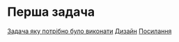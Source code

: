 # Перша задача
[Задача яку потрібно було виконати](https://ua.onlinemschool.com/math/assistance/progression/arithmetic_progression)
[Дизайн]([https://duckduckgo.com](https://www.figma.com/file/7PTVwmpVqB5mhsfGtY5m88/Untitled?type=design&node-id=0%3A1&mode=design&t=R1RR7VgazHq7Q3fo-1)https://www.figma.com/file/7PTVwmpVqB5mhsfGtY5m88/Untitled?type=design&node-id=0%3A1&mode=design&t=R1RR7VgazHq7Q3fo-1)
[Посилання](https://artemissssss.github.io/arithmetic-sequence-n)
